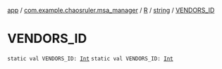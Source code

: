 [app](../../../index.md) / [com.example.chaosruler.msa_manager](../../index.md) / [R](../index.md) / [string](index.md) / [VENDORS_ID](.)

# VENDORS_ID

`static val VENDORS_ID: `[`Int`](https://kotlinlang.org/api/latest/jvm/stdlib/kotlin/-int/index.html)
`static val VENDORS_ID: `[`Int`](https://kotlinlang.org/api/latest/jvm/stdlib/kotlin/-int/index.html)